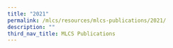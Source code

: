 ```yaml
---
title: "2021"
permalink: /mlcs/resources/mlcs-publications/2021/
description: ""
third_nav_title: MLCS Publications
---
```

